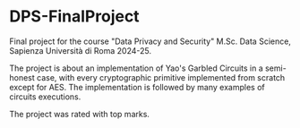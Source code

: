 # DPS-FinalProject
 
Final project for the course "Data Privacy and Security" M.Sc. Data Science, Sapienza Università di Roma 2024-25.

The project is about an implementation of Yao's Garbled Circuits in a semi-honest case, with every cryptographic primitive implemented from scratch except for AES. The implementation is followed by many examples of circuits executions.

The project was rated with top marks.
